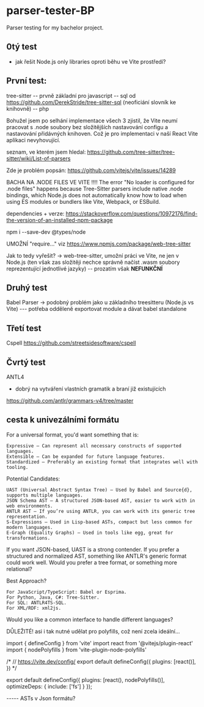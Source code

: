# parser-tester-BP
Parser testing for my bachelor project.

## 0tý test
- jak řešit Node.js only libraries oproti běhu ve Vite prostředí?

## První test:

tree-sitter 
-- prvně základní pro javascript
-- sql od https://github.com/DerekStride/tree-sitter-sql (neoficiání slovník ke knihovně)
-- php 

Bohužel jsem po selhání implementace všech 3 zjistil, že Vite neumí pracovat s .node soubory bez složitějších nastavování configu a nastavování přidávných knihoven. Což je pro implementaci v naší React Vite aplikaci nevyhovující.

seznam, ve kterém jsem hledal: https://github.com/tree-sitter/tree-sitter/wiki/List-of-parsers


Zde je problém popsán: 
https://github.com/vitejs/vite/issues/14289

BACHA NA .NODE FILES VE VITE !!!! 
The error "No loader is configured for .node files" happens because Tree-Sitter parsers include native .node bindings, which Node.js does not automatically know how to load when using ES modules or bundlers like Vite, Webpack, or ESBuild.

dependencies + verze:
https://stackoverflow.com/questions/10972176/find-the-version-of-an-installed-npm-package


npm i --save-dev @types/node 

UMOŽNÍ "require..."         viz https://www.npmjs.com/package/web-tree-sitter 

Jak to tedy vyřešit?
-> web-tree-sitter, umožní práci ve Vite, ne jen v Node.js
(ten však zas složitěji nechce správně načíst .wasm soubory reprezentující jednotlivé jazyky)
-- prozatím však <b> NEFUNKČNÍ </b>

## Druhý test

Babel Parser
-> podobný problém jako u základního treesitteru (Node.js vs Vite)
--- potřeba odděleně exportovat module a dávat babel standalone


## Třetí test

Cspell 
https://github.com/streetsidesoftware/cspell


## Čvrtý test

ANTL4 

- dobrý na vytváření vlastních gramatik a braní již existujících

https://github.com/antlr/grammars-v4/tree/master


## cesta k univezálními formátu

For a universal format, you'd want something that is:

    Expressive – Can represent all necessary constructs of supported languages.
    Extensible – Can be expanded for future language features.
    Standardized – Preferably an existing format that integrates well with tooling.

Potential Candidates:

    UAST (Universal Abstract Syntax Tree) – Used by Babel and Source{d}, supports multiple languages.
    JSON Schema AST – A structured JSON-based AST, easier to work with in web environments.
    ANTLR AST – If you’re using ANTLR, you can work with its generic tree representation.
    S-Expressions – Used in Lisp-based ASTs, compact but less common for modern languages.
    E-Graph (Equality Graphs) – Used in tools like egg, great for transformations.

If you want JSON-based, UAST is a strong contender. If you prefer a structured and normalized AST, something like ANTLR's generic format could work well. Would you prefer a tree format, or something more relational?



Best Approach?

    For JavaScript/TypeScript: Babel or Esprima.
    For Python, Java, C#: Tree-Sitter.
    For SQL: ANTLR4TS-SQL.
    For XML/RDF: xml2js.

Would you like a common interface to handle different languages?







DŮLEŽITÉ! asi i tak nutné udělat pro polyfills, což není zcela ideální...

import { defineConfig } from 'vite'
import react from '@vitejs/plugin-react'
import { nodePolyfills } from 'vite-plugin-node-polyfills'


/*
// https://vite.dev/config/
export default defineConfig({
  plugins: [react()],
})
*/

export default defineConfig({
  plugins: [react(), nodePolyfills()],
  optimizeDeps: {
    include: ['fs']
  }
});




----- ASTs v Json formátu?


